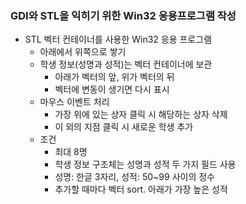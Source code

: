 ### GDI와 STL을 익히기 위한 Win32 응용프로그램 작성

- STL 벡터 컨테이너를 사용한 Win32 응용 프로그램
  - 아래에서 위쪽으로 쌓기
  - 학생 정보(성명과 성적)는 벡터 컨테이너에 보관
    - 아래가 벡터의 앞, 위가 벡터의 뒤
    - 벡터에 변동이 생기면 다시 표시
  - 마우스 이벤트 처리
    - 가장 위에 있는 상자 클릭 시 해당하는 상자 삭제
    - 이 외의 지점 클릭 시 새로운 학생 추가
  - 조건
    - 최대 8명
    - 학생 정보 구조체는 성명과 성적 두 가지 필드 사용
    - 성명: 한글 3자리, 성적: 50~99 사이의 정수
    - 추가할 때마다 벡터 sort. 아래가 가장 높은 성적